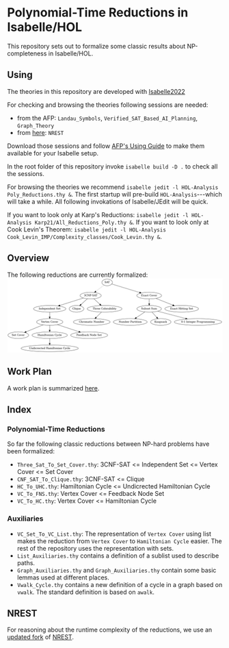 # Polynomial-Time Reductions in Isabelle/HOL
This repository sets out to formalize some classic results about NP-completeness in Isabelle/HOL. 

## Using

The theories in this repository are developed with [Isabelle2022](https://isabelle.in.tum.de)

For checking and browsing the theories following sessions are needed:

- from the AFP: `Landau_Symbols`, `Verified_SAT_Based_AI_Planning`, `Graph_Theory`
- from [here](https://github.com/hydrogenoxide/NREST): `NREST`

Download those sessions and follow [AFP's Using Guide](https://www.isa-afp.org/using.html) to make them available for your Isabelle setup.

In the root folder of this repository invoke `isabelle build -D .` to check all the sessions.

For browsing the theories we recommend `isabelle jedit -l HOL-Analysis Poly_Reductions.thy &`. 
The first startup will pre-build `HOL-Analysis`---which will take a while. All following invokations of Isabelle/JEdit will be quick.

If you want to look only at Karp's Reductions: `isabelle jedit -l HOL-Analysis Karp21/All_Reductions_Poly.thy &`. 
If you want to look only at Cook Levin's Theorem: `isabelle jedit -l HOL-Analysis Cook_Levin_IMP/Complexity_classes/Cook_Levin.thy &`. 

## Overview
The following reductions are currently formalized:
![Graph of all formalized reductions](doc/reductions.png)

## Work Plan
A work plan is summarized [here](doc/PLAN.md).

## Index
### Polynomial-Time Reductions
So far the following classic reductions between NP-hard problems have been formalized:
- `Three_Sat_To_Set_Cover.thy`: 3CNF-SAT <= Independent Set <= Vertex Cover <= Set Cover 
- `CNF_SAT_To_Clique.thy`: 3CNF-SAT <= Clique
- `HC_To_UHC.thy`: Hamiltonian Cycle <= Undicrected Hamiltonian Cycle
- `VC_To_FNS.thy`: Vertex Cover <= Feedback Node Set
- `VC_To_HC.thy`: Vertex Cover <= Hamiltonian Cycle

### Auxiliaries
- `VC_Set_To_VC_List.thy`: The representation of `Vertex Cover` using list makes the reduction from `Vertex Cover` to
  `Hamiltonian Cycle` easier. The rest of the repository uses the representation with sets.
- `List_Auxiliaries.thy` contains a definition of a sublist used to describe paths.
- `Graph_Auxiliaries.thy` and `Graph_Auxiliaries.thy` contain some basic lemmas used at different places.
- `Vwalk_Cycle.thy` contains a new definition of a cycle in a graph based on `vwalk`.
   The standard definition is based on `awalk`. 

## NREST
For reasoning about the runtime complexity of the reductions, we use an [updated fork](https://github.com/hydrogenoxide/NREST) of [NREST](https://github.com/maxhaslbeck/NREST).
